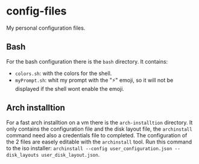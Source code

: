 # config-files
My personal configuration files.
## Bash
For the bash configuration there is the `bash` directory. It contains:
- `colors.sh`: with the colors for the shell.
- `myPrompt.sh`: whit my prompt with the "⚡" emoji, so it will not be displayed if the shell wont enable the emoji.
## Arch installtion
For a fast arch installtion on a vm there is the `arch-installtion` directory.
It only contains the configuration file and the disk layout file, the `archinstall` command need also a credentials file to completed.
The configuration of the 2 files are easely editable with the `archinstall` tool.
Run this command to the iso installer: `archinstall --config user_configuration.json --disk_layouts user_disk_layout.json`.
